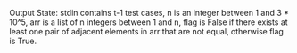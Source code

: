 Output State: stdin contains t-1 test cases, n is an integer between 1 and 3 * 10^5, arr is a list of n integers between 1 and n, flag is False if there exists at least one pair of adjacent elements in arr that are not equal, otherwise flag is True.
